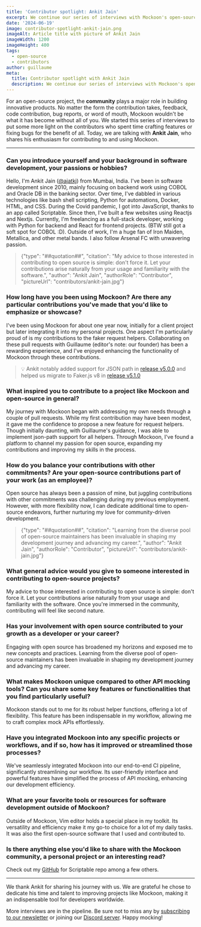 ```yaml
---
title: 'Contributor spotlight: Ankit Jain'
excerpt: We continue our series of interviews with Mockoon's open-source contributors with Ankit Jain.
date: '2024-06-19'
image: contributor-spotlight-ankit-jain.png
imageAlt: Article title with picture of Ankit Jain
imageWidth: 1200
imageHeight: 400
tags:
  - open-source
  - contributors
author: guillaume
meta:
  title: Contributor spotlight with Ankit Jain
  description: We continue our series of interviews with Mockoon's open-source contributors. Today, we are talking with Ankit Jain.
---
```


For an open-source project, the **community** plays a major role in building innovative products. No matter the form the contribution takes, feedback, code contribution, bug reports, or word of mouth, Mockoon wouldn't be what it has become without all of you.
We started this series of interviews to put some more light on the contributors who spent time crafting features or fixing bugs for the benefit of all.
Today, we are talking with **Ankit Jain**, who shares his enthusiasm for contributing to and using Mockoon.

---

### Can you introduce yourself and your background in software development, your passions or hobbies?

Hello, I'm Ankit Jain ([@ajatkj](https://github.com/ajatkj)) from Mumbai, India. I've been in software development since 2010, mainly focusing on backend work using COBOL and Oracle DB in the banking sector. Over time, I've dabbled in various technologies like bash shell scripting, Python for automations, Docker, HTML, and CSS. During the Covid pandemic, I got into JavaScript, thanks to an app called Scriptable. Since then, I've built a few websites using Reactjs and Nextjs. Currently, I'm freelancing as a full-stack developer, working with Python for backend and React for frontend projects. (BTW still got a soft spot for COBOL :D).
Outside of work, I'm a huge fan of Iron Maiden, Metallica, and other metal bands. I also follow Arsenal FC with unwavering passion.

> {"type": "##quotation##", "citation": "My advice to those interested in contributing to open source is simple: don't force it. Let your contributions arise naturally from your usage and familiarity with the software.", "author": "Ankit Jain", "authorRole": "Contributor", "pictureUrl": "contributors/ankit-jain.jpg"}

### How long have you been using Mockoon? Are there any particular contributions you've made that you'd like to emphasize or showcase?

I've been using Mockoon for about one year now, initially for a client project but later integrating it into my personal projects. One aspect I'm particularly proud of is my contributions to the faker request helpers. Collaborating on these pull requests with Guillaume (editor's note: our founder) has been a rewarding experience, and I've enjoyed enhancing the functionality of Mockoon through these contributions.

> 💡 Ankit notably added support for JSON path in [release v5.0.0](/releases/5.0.0#jsonpath-support) and helped us migrate to Faker.js v8 in [release v5.1.0](/releases/5.1.0#fakerjs-v8-migration-%EF%B8%8F-potentially-breaking)

### What inspired you to contribute to a project like Mockoon and open-source in general?

My journey with Mockoon began with addressing my own needs through a couple of pull requests. While my first contribution may have been modest, it gave me the confidence to propose a new feature for request helpers. Though initially daunting, with Guillaume's guidance, I was able to implement json-path support for all helpers. Through Mockoon, I've found a platform to channel my passion for open source, expanding my contributions and improving my skills in the process.

### How do you balance your contributions with other commitments? Are your open-source contributions part of your work (as an employee)?

Open source has always been a passion of mine, but juggling contributions with other commitments was challenging during my previous employment. However, with more flexibility now, I can dedicate additional time to open-source endeavors, further nurturing my love for community-driven development.

> {"type": "##quotation##", "citation": "Learning from the diverse pool of open-source maintainers has been invaluable in shaping my development journey and advancing my career.", "author": "Ankit Jain", "authorRole": "Contributor", "pictureUrl": "contributors/ankit-jain.jpg"}

### What general advice would you give to someone interested in contributing to open-source projects?

My advice to those interested in contributing to open source is simple: don't force it. Let your contributions arise naturally from your usage and familiarity with the software. Once you're immersed in the community, contributing will feel like second nature.

### Has your involvement with open source contributed to your growth as a developer or your career?

Engaging with open source has broadened my horizons and exposed me to new concepts and practices. Learning from the diverse pool of open-source maintainers has been invaluable in shaping my development journey and advancing my career.

### What makes Mockoon unique compared to other API mocking tools? Can you share some key features or functionalities that you find particularly useful?

Mockoon stands out to me for its robust helper functions, offering a lot of flexibility. This feature has been indispensable in my workflow, allowing me to craft complex mock APIs effortlessly.

### Have you integrated Mockoon into any specific projects or workflows, and if so, how has it improved or streamlined those processes?

We've seamlessly integrated Mockoon into our end-to-end CI pipeline, significantly streamlining our workflow. Its user-friendly interface and powerful features have simplified the process of API mocking, enhancing our development efficiency.

### What are your favorite tools or resources for software development outside of Mockoon?

Outside of Mockoon, Vim editor holds a special place in my toolkit. Its versatility and efficiency make it my go-to choice for a lot of my daily tasks. It was also the first open-source software that I used and contributed to.

### Is there anything else you'd like to share with the Mockoon community, a personal project or an interesting read?

Check out my [GitHub](https://www.github.com/ajatkj) for Scriptable repo among a few others.

---

We thank Ankit for sharing his journey with us. We are grateful he chose to dedicate his time and talent to improving projects like Mockoon, making it an indispensable tool for developers worldwide.

More interviews are in the pipeline. Be sure not to miss any by [subscribing to our newsletter](/newsletter/) or joining our [Discord server](/discord/). Happy mocking!
